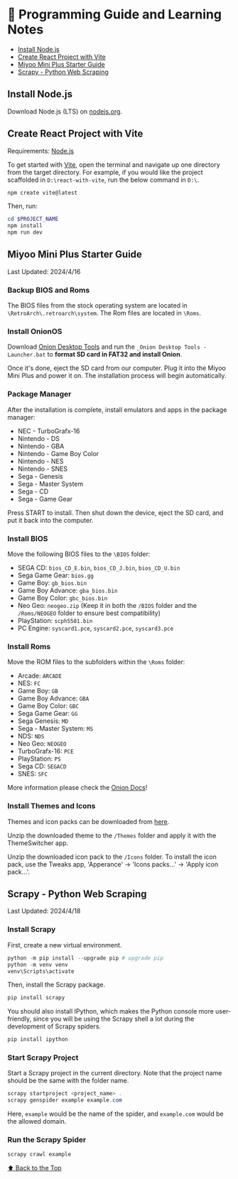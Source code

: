# 📝 Programming Guide and Learning Notes

-   [Install Node.js](#InstallNode.js)
-   [Create React Project with Vite](#CreateReactProjectwithVite)
-   [Miyoo Mini Plus Starter Guide](#MiyooMiniPlusStarterGuide)
-   [Scrapy - Python Web Scraping](#Scrapy-PythonWebScraping)

## Install Node.js

Download Node.js (LTS) on [nodejs.org](https://nodejs.org/en).

## Create React Project with Vite

Requirements: [Node.js](#install-nodejs)

To get started with [Vite](https://vitejs.dev/guide/), open the terminal and navigate up one directory from the target directory. For example, if you would like the project scaffolded in `D:\react-with-vite`, run the below command in `D:\`.

```powershell
npm create vite@latest
```

Then, run:

```powershell
cd $PROJECT_NAME
npm install
npm run dev
```

## Miyoo Mini Plus Starter Guide

Last Updated: 2024/4/16

### Backup BIOS and Roms

The BIOS files from the stock operating system are located in `\RetroArch\.retroarch\system`. The Rom files are located in `\Roms`.

### Install OnionOS

Download [Onion Desktop Tools](https://github.com/schmurtzm/Onion-Desktop-Tools/blob/main/README.md) and run the `_Onion Desktop Tools - Launcher.bat` to **format SD card in FAT32 and install Onion**.

Once it's done, eject the SD card from our computer. Plug it into the Miyoo Mini Plus and power it on. The installation process will begin automatically.

### Package Manager

After the installation is complete, install emulators and apps in the package manager:

-   NEC - TurboGrafx-16
-   Nintendo - DS
-   Nintendo - GBA
-   Nintendo - Game Boy Color
-   Nintendo - NES
-   Nintendo - SNES
-   Sega - Genesis
-   Sega - Master System
-   Sega - CD
-   Sega - Game Gear

Press START to install. Then shut down the device, eject the SD card, and put it back into the computer.

### Install BIOS

Move the following BIOS files to the `\BIOS` folder:

-   SEGA CD: `bios_CD_E.bin`, `bios_CD_J.bin`, `bios_CD_U.bin`
-   Sega Game Gear: `bios.gg`
-   Game Boy: `gb_bios.bin`
-   Game Boy Advance: `gba_bios.bin`
-   Game Boy Color: `gbc_bios.bin`
-   Neo Geo: `neogeo.zip` (Keep it in both the `/BIOS` folder and the `/Roms/NEOGEO` folder to ensure best compatibility)
-   PlayStation: `scph5501.bin`
-   PC Engine: `syscard1.pce`, `syscard2.pce`, `syscard3.pce`

### Install Roms

Move the ROM files to the subfolders within the `\Roms` folder:

-   Arcade: `ARCADE`
-   NES: `FC`
-   Game Boy: `GB`
-   Game Boy Advance: `GBA`
-   Game Boy Color: `GBC`
-   Sega Game Gear: `GG`
-   Sega Genesis: `MD`
-   Sega - Master System: `MS`
-   NDS: `NDS`
-   Neo Geo: `NEOGEO`
-   TurboGrafx-16: `PCE`
-   PlayStation: `PS`
-   Sega CD: `SEGACD`
-   SNES: `SFC`

More information please check the [Onion Docs](https://onionui.github.io/docs/emulators/nes)!

### Install Themes and Icons

Themes and icon packs can be downloaded from [here](https://github.com/OnionUI/Themes/blob/main/README.md).

Unzip the downloaded theme to the `/Themes` folder and apply it with the ThemeSwitcher app.

Unzip the downloaded icon pack to the `/Icons` folder. To install the icon pack, use the Tweaks app, 'Apperance' -> 'Icons packs...' -> 'Apply icon pack...'.

## Scrapy - Python Web Scraping

Last Updated: 2024/4/18

### Install Scrapy

First, create a new virtual environment.

```powershell
python -m pip install --upgrade pip # upgrade pip
python -m venv venv
venv\Scripts\activate
```

Then, install the Scrapy package.

```powershell
pip install scrapy
```

You should also install IPython, which makes the Python console more user-friendly, since you will be using the Scrapy shell a lot during the development of Scrapy spiders.

```powershell
pip install ipython
```

### Start Scrapy Project

Start a Scrapy project in the current directory. Note that the project name should be the same with the folder name.

```powershell
scrapy startproject <project_name> .
scrapy genspider example example.com
```

Here, `example` would be the name of the spider, and `example.com` would be the allowed domain.

### Run the Scrapy Spider

```powershell
scrapy crawl example
```

[⬆️ Back to the Top](#📝-programming-guide-and-learning-notes)